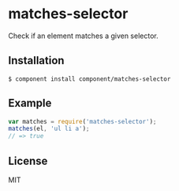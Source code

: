 
# matches-selector

  Check if an element matches a given selector.

## Installation

    $ component install component/matches-selector

## Example

```js
var matches = require('matches-selector');
matches(el, 'ul li a');
// => true
```

## License

  MIT
